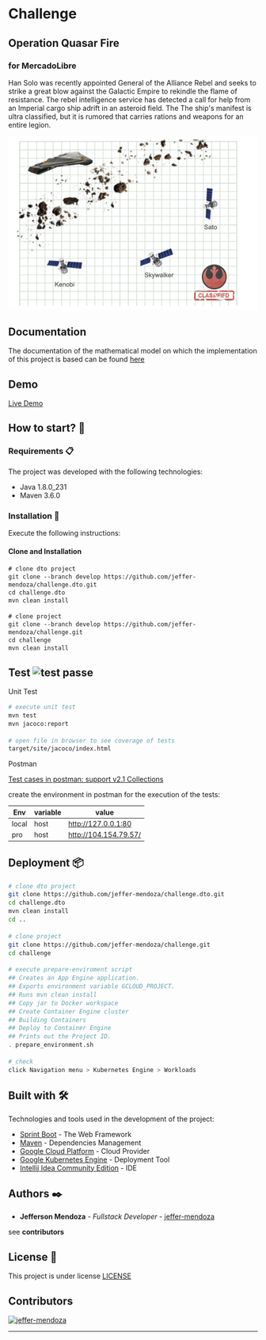 # Challenge 
## Operation Quasar Fire
### for MercadoLibre

Han Solo was recently appointed General of the Alliance
Rebel and seeks to strike a great blow against the Galactic Empire to
rekindle the flame of resistance.
The rebel intelligence service has detected a call for help from
an Imperial cargo ship adrift in an asteroid field. The
The ship's manifest is ultra classified, but it is rumored that
carries rations and weapons for an entire legion.

![alt text](./doc/img/problem.png)

## Documentation

The documentation of the mathematical model on which the implementation of this project is based
 can be found [here](./doc/mathematical-model.md)


## Demo

[Live Demo](http://104.154.79.57/)


## How to start? 🚀

### Requirements 📋

The project was developed with the following technologies:

- Java 1.8.0_231
- Maven 3.6.0

### Installation 🔧

Execute the following instructions:

#### Clone and Installation
```
# clone dto project
git clone --branch develop https://github.com/jeffer-mendoza/challenge.dto.git
cd challenge.dto
mvn clean install

# clone project 
git clone --branch develop https://github.com/jeffer-mendoza/challenge.git
cd challenge
mvn clean install

```

## Test ![test passe](https://camo.githubusercontent.com/cfcaf3a99103d61f387761e5fc445d9ba0203b01/68747470733a2f2f7472617669732d63692e6f72672f6477796c2f657374612e7376673f6272616e63683d6d6173746572)

Unit Test
````bash
# execute unit test
mvn test 
mvn jacoco:report

# open file in browser to see coverage of tests
target/site/jacoco/index.html
````

Postman

[Test cases in postman: support v2.1 Collections](doc/test-cases/challenge.postman_collection_v2.1.json)

create the environment in postman for the execution of the tests:

| Env   | variable | value                 |
|-------|----------|-----------------------|
| local | host     | http://127.0.0.1:80   |
| pro   | host     | http://104.154.79.57/ |


## Deployment 📦


```bash 
# clone dto project
git clone https://github.com/jeffer-mendoza/challenge.dto.git
cd challenge.dto
mvn clean install 
cd ..

# clone project 
git clone https://github.com/jeffer-mendoza/challenge.git
cd challenge

# execute prepare-enviroment script
## Creates an App Engine application.
## Exports environment variable GCLOUD_PROJECT.
## Runs mvn clean install
## Copy jar to Docker workspace
## Create Container Engine cluster
## Building Containers
## Deploy to Container Engine
## Prints out the Project ID.
. prepare_environment.sh

# check
click Navigation menu > Kubernetes Engine > Workloads 
```

## Built with 🛠️

Technologies and tools used in the development of the project:

* [Sprint Boot](https://spring.io/projects/spring-boot) - The Web Framework
* [Maven](https://maven.apache.org/) - Dependencies Management
* [Google Cloud Platform](https://cloud.google.com/) - Cloud Provider
* [Google Kubernetes Engine](https://cloud.google.com/kubernetes-engine/) - Deployment Tool
* [Intellij Idea Community Edition](https://www.jetbrains.com/es-es/idea/download) - IDE



## Authors ✒️


* **Jefferson Mendoza** - *Fullstack Developer* - [jeffer-mendoza](https://github.com/jeffer-mendoza/)

see **contributors**

## License 📄

This project is under license [LICENSE](LICENSE) 


## Contributors

[<img alt="jeffer-mendoza" src="https://avatars2.githubusercontent.com/u/9276557?s=280&v=4">](https://github.com/jeffer-mendoza/)

---



